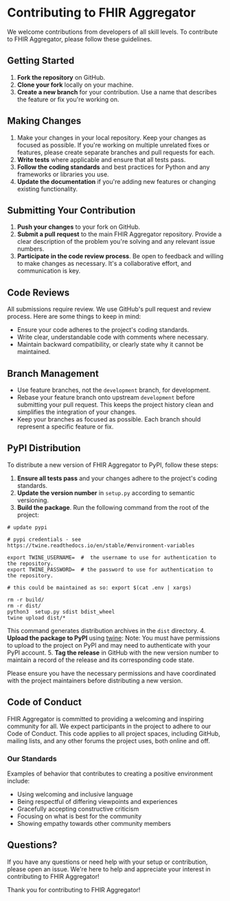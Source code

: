 # Contributing to FHIR Aggregator

We welcome contributions from developers of all skill levels. To contribute to FHIR Aggregator, please follow these guidelines.

## Getting Started

1. **Fork the repository** on GitHub.
2. **Clone your fork** locally on your machine.
3. **Create a new branch** for your contribution. Use a name that describes the feature or fix you're working on.

## Making Changes

1. Make your changes in your local repository. Keep your changes as focused as possible. If you're working on multiple unrelated fixes or features, please create separate branches and pull requests for each.
2. **Write tests** where applicable and ensure that all tests pass.
3. **Follow the coding standards** and best practices for Python and any frameworks or libraries you use.
4. **Update the documentation** if you're adding new features or changing existing functionality.

## Submitting Your Contribution

1. **Push your changes** to your fork on GitHub.
2. **Submit a pull request** to the main FHIR Aggregator repository. Provide a clear description of the problem you're solving and any relevant issue numbers.
3. **Participate in the code review process**. Be open to feedback and willing to make changes as necessary. It's a collaborative effort, and communication is key.

## Code Reviews

All submissions require review. We use GitHub's pull request and review process. Here are some things to keep in mind:

- Ensure your code adheres to the project's coding standards.
- Write clear, understandable code with comments where necessary.
- Maintain backward compatibility, or clearly state why it cannot be maintained.

## Branch Management

- Use feature branches, not the `development` branch, for development.
- Rebase your feature branch onto upstream `development` before submitting your pull request. This keeps the project history clean and simplifies the integration of your changes.
- Keep your branches as focused as possible. Each branch should represent a specific feature or fix.


## PyPI Distribution

To distribute a new version of FHIR Aggregator to PyPI, follow these steps:

1. **Ensure all tests pass** and your changes adhere to the project's coding standards.
2. **Update the version number** in `setup.py` according to semantic versioning.
3. **Build the package**. Run the following command from the root of the project:


```commandline
# update pypi

# pypi credentials - see https://twine.readthedocs.io/en/stable/#environment-variables

export TWINE_USERNAME=  #  the username to use for authentication to the repository.
export TWINE_PASSWORD=  # the password to use for authentication to the repository.

# this could be maintained as so: export $(cat .env | xargs)

rm -r build/
rm -r dist/
python3  setup.py sdist bdist_wheel
twine upload dist/*
```

This command generates distribution archives in the `dist` directory.
4. **Upload the package to PyPI** using [twine](https://pypi.org/project/twine/):
Note: You must have permissions to upload to the project on PyPI and may need to authenticate with your PyPI account.
5. **Tag the release** in GitHub with the new version number to maintain a record of the release and its corresponding code state.

Please ensure you have the necessary permissions and have coordinated with the project maintainers before distributing a new version.

## Code of Conduct

FHIR Aggregator is committed to providing a welcoming and inspiring community for all. We expect participants in the project to adhere to our Code of Conduct. This code applies to all project spaces, including GitHub, mailing lists, and any other forums the project uses, both online and off.

### Our Standards

Examples of behavior that contributes to creating a positive environment include:

- Using welcoming and inclusive language
- Being respectful of differing viewpoints and experiences
- Gracefully accepting constructive criticism
- Focusing on what is best for the community
- Showing empathy towards other community members


## Questions?

If you have any questions or need help with your setup or contribution, please open an issue. We're here to help and appreciate your interest in contributing to FHIR Aggregator!

Thank you for contributing to FHIR Aggregator!
